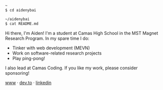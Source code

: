 ```sh
~
$ cd aidenybai

~/aidenybai
$ cat README.md
```

Hi there, I'm Aiden!
I'm a student at Camas High School in the MST Magnet Research Program. In my spare time I do:

- Tinker with web development (MEVN)
- Work on software-related research projects
- Play ping-pong!

I also lead at Camas Coding. If you like my work, please consider sponsoring!

[www](https://aidenybai.com) ·
[dev.to](https://dev.to/aidenybai) ·
[linkedin](https://www.linkedin.com/in/aidenbai)
